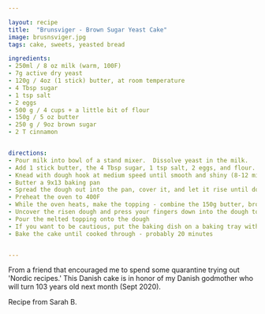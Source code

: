 ```yaml
---

layout: recipe
title:  "Brunsviger - Brown Sugar Yeast Cake"
image: brusnsviger.jpg
tags: cake, sweets, yeasted bread

ingredients:
- 250ml / 8 oz milk (warm, 100F)
- 7g active dry yeast
- 120g / 4oz (1 stick) butter, at room temperature
- 4 Tbsp sugar
- 1 tsp salt
- 2 eggs
- 500 g / 4 cups + a little bit of flour
- 150g / 5 oz butter 
- 250 g / 9oz brown sugar
- 2 T cinnamon


directions:
- Pour milk into bowl of a stand mixer.  Dissolve yeast in the milk.
- Add 1 stick butter, the 4 Tbsp sugar, 1 tsp salt, 2 eggs, and flour.
- Knead with dough hook at medium speed until smooth and shiny (8-12 minutes)
- Butter a 9x13 baking pan
- Spread the dough out into the pan, cover it, and let it rise until double in size (40-60 min)
- Preheat the oven to 400F
- While the oven heats, make the topping - combine the 150g butter, brown sugar, and cinnamon in a pan and heat until melted
- Uncover the risen dough and press your fingers down into the dough to make a bunch of divots where the melted topping will pool
- Pour the melted topping onto the dough
- If you want to be cautious, put the baking dish on a baking tray with edges in case it bubbles over
- Bake the cake until cooked through - probably 20 minutes


---
```

From a friend that encouraged me to spend some quarantine trying out 'Nordic recipes.'  This Danish cake is in honor of my Danish godmother who will turn 103 years old next month (Sept 2020).  

Recipe from Sarah B.
